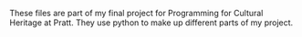 These files are part of my final project for Programming for Cultural Heritage at Pratt. They use python to make up different parts of my project.
